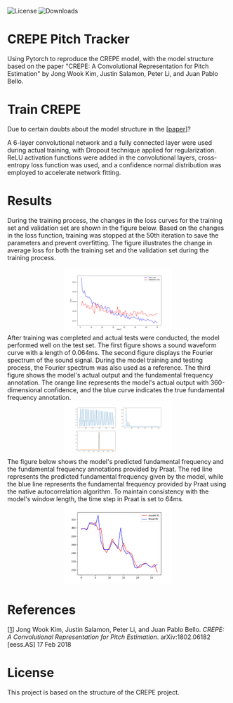 ![License](https://img.shields.io/badge/license-MIT-blue) ![Downloads](https://img.shields.io/pypi/dm/your-package-name)
# CREPE Pitch Tracker
Using Pytorch to reproduce the CREPE model, with the model structure based on the paper "CREPE: A Convolutional Representation for Pitch Estimation" by Jong Wook Kim, Justin Salamon, Peter Li, and Juan Pablo Bello.

# Train CREPE 
Due to certain doubts about the model structure in the [[paper](https://arxiv.org/abs/1802.06182)]?

A 6-layer convolutional network and a fully connected layer were used during actual training, with Dropout technique applied for regularization. ReLU activation functions were added in the convolutional layers, cross-entropy loss function was used, and a confidence normal distribution was employed to accelerate network fitting.

# Results
During the training process, the changes in the loss curves for the training set and validation set are shown in the figure below. Based on the changes in the loss function, training was stopped at the 50th iteration to save the parameters and prevent overfitting. The figure illustrates the change in average loss for both the training set and the validation set during the training process.
<div align="center">
    <img src="Train_Validation_Loss.png" width="49%" />
</div>
After training was completed and actual tests were conducted, the model performed well on the test set.
The first figure shows a sound waveform curve with a length of 0.064ms.
The second figure displays the Fourier spectrum of the sound signal. During the model training and testing process, the Fourier spectrum was also used as a reference.
The third figure shows the model's actual output and the fundamental frequency annotation. The orange line represents the model's actual output with 360-dimensional confidence, and the blue curve indicates the true fundamental frequency annotation.
<div align="center">
    <img src="model_Test.png" width="49%" />
</div>
The figure below shows the model's predicted fundamental frequency and the fundamental frequency annotations provided by Praat. The red line represents the predicted fundamental frequency given by the model, while the blue line represents the fundamental frequency provided by Praat using the native autocorrelation algorithm. To maintain consistency with the model's window length, the time step in Praat is set to 64ms.
<div align="center">
    <img src="model_Test2.png" width="49%" />
</div>



# References
[[1](https://arxiv.org/abs/1802.06182)] Jong Wook Kim, Justin Salamon, Peter Li, and Juan Pablo Bello. _CREPE: A Convolutional Representation for Pitch Estimation_. arXiv:1802.06182 [eess.AS] 17 Feb 2018

# License
This project is based on the structure of the CREPE project.
